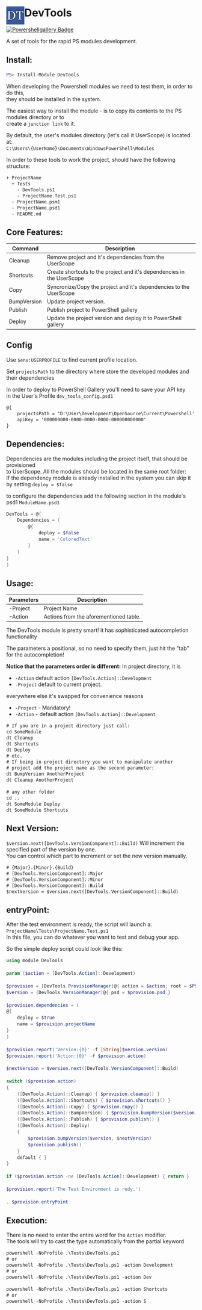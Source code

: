 # <img src="/Docs/Logo/dt.png" alt="Logo" width="48" align="left"/>  DevTools

[![Powershellgallery Badge][psgallery-badge]][psgallery-status]

A set of tools for the rapid PS modules development.


## Install:

```powershell
PS> Install-Module DevTools
```

When developing the Powershell modules we need to test them, in order to do this,<br>
they should be installed in the system.

The easiest way to install the module - is to copy its contents to the PS modules directory or to<br>
create a `junction link` to it.

By default, the user's modules directory (let's call it UserScope) is located at:<br>
`C:\Users\{UserName}\Documents\WindowsPowerShell\Modules`

In order to these tools to work the project, should have the following structure:

```
+ ProjectName
  + Tests
    - DevTools.ps1
    - ProjectName.Test.ps1
  - ProjectName.psm1
  - ProjectName.psd1
  - README.md
```

## Core Features:

| Command   | Description |
| --------- | ----------- |
Cleanup     | Remove project and it's dependencies from the UserScope
Shortcuts   | Create shortcuts to the project and it's dependencies in the UserScope
Copy        | Syncronize/Copy the project and it's dependencies to the UserScope
BumpVersion | Update project version.
Publish     | Publish project to PowerShell gallery
Deploy      | Update the project version and deploy it to PowerShell gallery

## Config
Use `$env:USERPROFILE` to find current profile location.

Set `projectsPath` to the directory where store the developed modules and their dependencies

In order to deploy to PowerShell Gallery you'll need to save your API key<br>
in the User's Profile `dev_tools_config.psd1`

```
@{
    projectsPath = 'D:\User\Development\OpenSource\Current\Powershell'
    apiKey = '000000000-0000-0000-0000-000000000000'
}
```

## Dependencies:

Dependencies are the modules including the project itself, that should be provisioned<br>
to UserScope. All the modules should be located in the same root folder:<br>
If the dependency module is already installed in the system you can skip it by setting `deploy = $false`

to configure the dependencies add the following section in the module's psd1 `ModuleName.psd1`

``` Powershell
DevTools = @{
    Dependencies = (
        @{
            deploy = $false
            name = 'ColoredText'
        }
    )
}
)
```

## Usage:

| Parameters| Description |
| --------- | ----------- |
-Project    | Project Name
-Action     | Actions from the aforementioned table.

The DevTools module is pretty smart! it has sophisticated autocompletion functionality

The parameters a positional, so no need to specify them, just hit the "tab" for the autocompletion!

**Notice that the parameters order is different:**
In project directory, it is 
- `-Action` default action `[DevTools.Action]::Development`
- `-Project` default to current project.

everywhere else it's swapped for convenience reasons
- `-Project` - Mandatory!
- `-Action` - default action `[DevTools.Action]::Development`

```shell
# If you are in a project directory just call:
cd SomeModule
dt Cleanup
dt Shortcuts
dt Deploy
# etc.
# If being in project directory you want to manipulate another 
# project add the project name as the second parameter:
dt BumpVersion AnotherProject
dt Cleanup AnotherProject

# any other folder
cd ..
dt SomeModule Deploy
dt SomeModule Shortcuts
```

## Next Version:

`$version.next([DevTools.VersionComponent]::Build)` Will increment the specified part of the version by one.<br>
You can control which part to increment or set the new version manually.

```
# {Major}.{Minor}.{Build}
# [DevTools.VersionComponent]::Major
# [DevTools.VersionComponent]::Minor
# [DevTools.VersionComponent]::Build
$nextVersion = $version.next([DevTools.VersionComponent]::Build)
```
## entryPoint:

 After the test environment is ready, the script will launch a:<br>
`ProjectName\Tests\ProjectName.Test.ps1`<br>
In this file, you can do whatever you want to test and debug your app.

So the simple deploy script could look like this:

```powershell
using module DevTools

param ($action = [DevTools.Action]::Development)

$provision = [DevTools.ProvisionManager]@{ action = $action; root = $PSScriptRoot }
$version = [DevTools.VersionManager]@{ psd = $provision.psd }

$provision.dependencies = (
@{
    deploy = $true
    name = $provision.projectName
}
)

$provision.report('Version:{0}' -f [String]$version.version)
$provision.report('Action:{0}' -f $provision.action)

$nextVersion = $version.next([DevTools.VersionComponent]::Build)

switch ($provision.action)
{
    ([DevTools.Action]::Cleanup) { $provision.cleanup() }
    ([DevTools.Action]::Shortcuts) { $provision.shortcuts() }
    ([DevTools.Action]::Copy) { $provision.copy() }
    ([DevTools.Action]::BumpVersion) { $provision.bumpVersion($version, $nextVersion) }
    ([DevTools.Action]::Publish) { $provision.publish() }
    ([DevTools.Action]::Deploy)
    {
        $provision.bumpVersion($version, $nextVersion)
        $provision.publish()
    }
    default { }
}

if ($provision.action -ne [DevTools.Action]::Development) { return }

$provision.report('The Test Environment is redy.')

. $provision.entryPoint
```

## Execution:

There is no need to enter the entire word for the `Action` modifier.<br>
The tools will try to cast the type automatically from the partial keyword

```shell
powershell -NoProfile .\Tests\DevTools.ps1
# or
powershell -NoProfile .\Tests\DevTools.ps1 -action Development
# or
powershell -NoProfile .\Tests\DevTools.ps1 -action Dev

powershell -NoProfile .\Tests\DevTools.ps1 -action Shortcuts
# or
powershell -NoProfile .\Tests\DevTools.ps1 -action S
```

[psgallery-badge]: https://img.shields.io/badge/PowerShell_Gallery-1.0.4-green.svg
[psgallery-status]: https://www.powershellgallery.com/packages/DevTools/1.0.4

